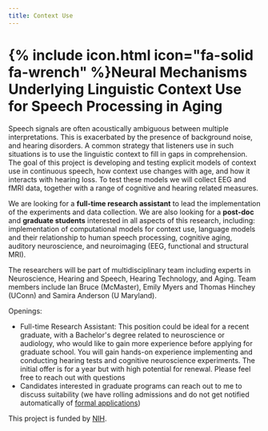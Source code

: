 ```yaml
---
title: Context Use
---
```


# {% include icon.html icon="fa-solid fa-wrench" %}Neural Mechanisms Underlying Linguistic Context Use for Speech Processing in Aging

Speech signals are often acoustically ambiguous between multiple interpretations.
This is exacerbated by the presence of background noise, and hearing disorders.
A common strategy that listeners use in such situations is to use the linguistic context to fill in gaps in comprehension.
The goal of this project is developing and testing explicit models of context use in continuous speech, how context use changes with age, and how it interacts with hearing loss.
To test these models we will collect EEG and fMRI data, together with a range of cognitive and hearing related measures.

We are looking for a **full-time research assistant** to 
lead the implementation of the experiments and data collection. We are also looking for a **post-doc** and **graduate students** interested in all aspects of this research, including:
implementation of computational models for context use, 
language models and their relationship to human speech processing, 
cognitive aging,
auditory neuroscience,
and neuroimaging (EEG, functional and structural MRI).

The researchers will be part of multidisciplinary team including experts in Neuroscience, Hearing and Speech, Hearing Technology, and Aging. 
Team members include Ian Bruce (McMaster), Emily Myers and Thomas Hinchey (UConn) and Samira Anderson (U Maryland).

Openings:

 - Full-time Research Assistant:
   This position could be ideal for a recent graduate, with a Bachelor's degree related to neuroscience or audiology, who would like to gain more experience before applying for graduate school.
   You will gain hands-on experience implementing and conducting hearing tests and cognitive neuroscience experiments.
   The initial offer is for a year but with high potential for renewal.
   Please feel free to reach out with questions
 - Candidates interested in graduate programs can reach out to me to discuss suitability (we have rolling admissions and do not get notified automatically of [formal applications](https://applygrad.mcmaster.ca/portal/start_your_app))

This project is funded by [NIH](https://reporter.nih.gov/search/S0ABSkf4iE2GqIQnNxTKsg/project-details/10804052).
